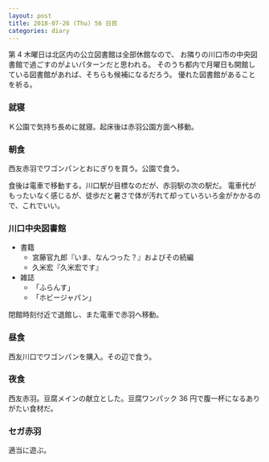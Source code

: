 ```yaml
---
layout: post
title: 2018-07-26 (Thu) 56 日目
categories: diary
---
```


第 4 木曜日は北区内の公立図書館は全部休館なので、
お隣りの川口市の中央図書館で過ごすのがよいパターンだと思われる。
そのうち都内で月曜日も開館している図書館があれば、そちらも候補になるだろう。
優れた図書館があることを祈る。

### 就寝

Ｋ公園で気持ち長めに就寝。起床後は赤羽公園方面へ移動。

### 朝食

西友赤羽でワゴンパンとおにぎりを買う。公園で食う。

食後は電車で移動する。川口駅が目標なのだが、赤羽駅の次の駅だ。
電車代がもったいなく感じるが、徒歩だと暑さで体が汚れて却っていろいろ金がかかるので、これでいい。

### 川口中央図書館

* 書籍
  * 宮藤官九郎『いま、なんつった？』およびその続編
  * 久米宏『久米宏です』
* 雑誌
  * 「ふらんす」
  * 「ホビージャパン」

閉館時刻付近で退館し、また電車で赤羽へ移動。

### 昼食

西友川口でワゴンパンを購入。その辺で食う。

### 夜食

西友赤羽。豆腐メインの献立とした。豆腐ワンパック 36 円で腹一杯になるありがたい食材だ。

### セガ赤羽

適当に遊ぶ。
